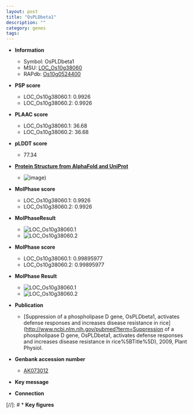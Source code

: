 ```yaml
---
layout: post
title: "OsPLDbeta1"
description: ""
category: genes
tags: 
---
```


* **Information**  
    + Symbol: OsPLDbeta1  
    + MSU: [LOC_Os10g38060](http://rice.plantbiology.msu.edu/cgi-bin/ORF_infopage.cgi?orf=LOC_Os10g38060)  
    + RAPdb: [Os10g0524400](http://rapdb.dna.affrc.go.jp/viewer/gbrowse_details/irgsp1?name=Os10g0524400)  

* **PSP score**  
    + LOC_Os10g38060.1: 0.9926 
    + LOC_Os10g38060.2: 0.9926 

* **PLAAC score**  
    + LOC_Os10g38060.1: 36.68 
    + LOC_Os10g38060.2: 36.68 

* **pLDDT score**
    + 77.34

* **[Protein Structure from AlphaFold and UniProt](https://www.uniprot.org/uniprotkb/Q8H093/entry#structure)**
    + ![image](https://ricepsp.github.io/images/Q8/AF-Q8H093-F1.png))

* **MolPhase score**
    + LOC_Os10g38060.1: 0.9926
    + LOC_Os10g38060.2: 0.9926

* **MolPhaseResult**
    + ![LOC_Os10g38060.1](https://ricepsp.github.io/pictures/LOC_Os10g/LOC_Os10g38060.1.png)
    + ![LOC_Os10g38060.2](https://ricepsp.github.io/pictures/LOC_Os10g/LOC_Os10g38060.2.png)

* **MolPhase score**
    + LOC_Os10g38060.1: 0.99895977
    + LOC_Os10g38060.2: 0.99895977

* **MolPhase Result**
    + ![LOC_Os10g38060.1](https://304243504.github.io/Pictures/LOC_Os10g/LOC_Os10g38060.1.png)
    + ![LOC_Os10g38060.2](https://304243504.github.io/Pictures/LOC_Os10g/LOC_Os10g38060.2.png)

* **Publication**  
    + [Suppression of a phospholipase D gene, OsPLDbeta1, activates defense responses and increases disease resistance in rice](http://www.ncbi.nlm.nih.gov/pubmed?term=Suppression of a phospholipase D gene, OsPLDbeta1, activates defense responses and increases disease resistance in rice%5BTitle%5D), 2009, Plant Physiol.

* **Genbank accession number**  
    + [AK073012](http://www.ncbi.nlm.nih.gov/nuccore/AK073012)

* **Key message**  

* **Connection**  

[//]: # * **Key figures**  



